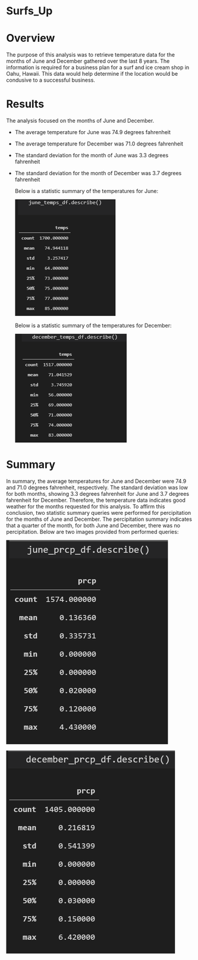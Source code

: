 # Surfs_Up

#

# Overview 
The purpose of this analysis was to retrieve temperature data for the months of June and December gathered over the last 8 years. The information is required for a business plan for a surf and ice cream shop in Oahu, Hawaii. This data would help determine if the location would be condusive to a successful business.

# Results
The analysis focused on the months of June and December.

- The average temperature for June was 74.9 degrees fahrenheit 
- The average temperature for December was 71.0 degrees fahrenheit  
- The standard deviation for the month of June was 3.3 degrees fahrenheit
- The standard deviation for the month of December was 3.7 degrees fahrenheit

   Below is a statistic summary of the temperatures for June:

   
   ![Surf_up](Resources/june_temp_stat.PNG)


     
   Below is a statistic summary of the temperatures for December:


   ![Surf_up](Resources/december_temp_stat.PNG)



   

# Summary
In summary, the average temperatures for June and December were 74.9 and 71.0 degrees fahrenheit, respectively. The standard deviation was low for both months, showing 3.3 degrees fahrenheit for June and 3.7 degrees fahrenheit for December. Therefore, the temperature data indicates good weather for the months requested for this analysis. To affirm this conclusion, two statistic summary queries were performed for percipitation for the months of June and December. The percipitation summary indicates that a quarter of the month, for both June and December, there was no percipitation. Below are two images provided from performed queries:

  
   

   ![Surf_up](Resources/june_prcp_stat.PNG)



   ![Surf_up](Resources/december_prcp_stat.PNG)
